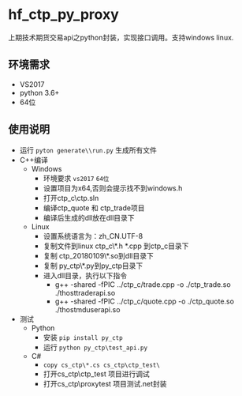 # hf_ctp_py_proxy
上期技术期货交易api之python封装，实现接口调用。支持windows linux.

## 环境需求
* VS2017
* python 3.6+
* 64位

## 使用说明
* 运行 `pyton generate\\run.py` 生成所有文件
* C++编译
    * Windows
        * 环境要求 `vs2017` `64位`
        * 设置项目为x64,否则会提示找不到windows.h
        * 打开ctp_c\\ctp.sln
        * 编译ctp_quote 和 ctp_trade项目
        * 编译后生成的dll放在dll目录下
    * Linux
        * 设置系统语言为：zh_CN.UTF-8
        * 复制文件到linux ctp_c\\*.h *.cpp 到ctp_c目录下
        * 复制 ctp_20180109\\*.so到dll目录下
        * 复制 py_ctp\\*.py到py_ctp目录下
        * 进入dll目录，执行以下指令
            * g++ -shared -fPIC ../ctp_c/trade.cpp -o ./ctp_trade.so ./thosttraderapi.so
            * g++ -shared -fPIC ../ctp_c/quote.cpp -o ./ctp_quote.so ./thostmduserapi.so
* 测试
    * Python
        * 安装 `pip install py_ctp`
        * 运行 `python py_ctp\test_api.py`
    * C#
        * `copy cs_ctp\*.cs cs_ctp\ctp_test\`
        * 打开cs_ctp\ctp_test 项目进行调试
        * 打开cs_ctp\proxytest 项目测试.net封装

